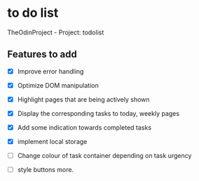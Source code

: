 # to do list

TheOdinProject - Project: todolist

## Features to add

- [x] Improve error handling
- [x] Optimize DOM manipulation
- [x] Highlight pages that are being actively shown
- [x] Display the corresponding tasks to today, weekly pages
- [x] Add some indication towards completed tasks
- [x] implement local storage
- [ ] Change colour of task container depending on task urgency
- [ ] style buttons more.

